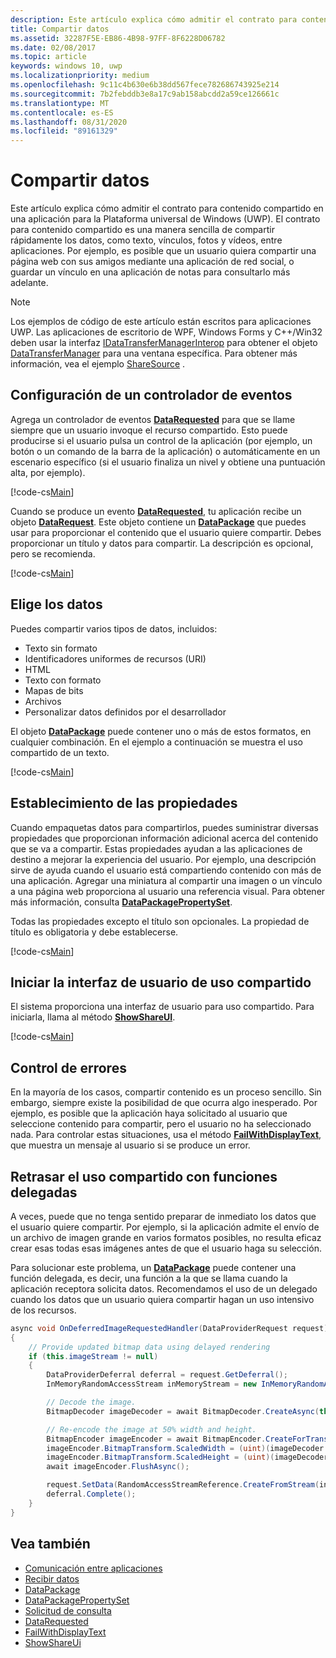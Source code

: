 ```yaml
---
description: Este artículo explica cómo admitir el contrato para contenido compartido en una aplicación para la Plataforma universal de Windows (UWP).
title: Compartir datos
ms.assetid: 32287F5E-EB86-4B98-97FF-8F6228D06782
ms.date: 02/08/2017
ms.topic: article
keywords: windows 10, uwp
ms.localizationpriority: medium
ms.openlocfilehash: 9c11c4b630e6b38dd567fece782686743925e214
ms.sourcegitcommit: 7b2febddb3e8a17c9ab158abcdd2a59ce126661c
ms.translationtype: MT
ms.contentlocale: es-ES
ms.lasthandoff: 08/31/2020
ms.locfileid: "89161329"
---
```

# <a name="share-data"></a>Compartir datos


Este artículo explica cómo admitir el contrato para contenido compartido en una aplicación para la Plataforma universal de Windows (UWP). El contrato para contenido compartido es una manera sencilla de compartir rápidamente los datos, como texto, vínculos, fotos y vídeos, entre aplicaciones. Por ejemplo, es posible que un usuario quiera compartir una página web con sus amigos mediante una aplicación de red social, o guardar un vínculo en una aplicación de notas para consultarlo más adelante.

> [!NOTE]
> Los ejemplos de código de este artículo están escritos para aplicaciones UWP. Las aplicaciones de escritorio de WPF, Windows Forms y C++/Win32 deben usar la interfaz [IDataTransferManagerInterop](/windows/win32/api/shobjidl_core/nn-shobjidl_core-idatatransfermanagerinterop) para obtener el objeto [DataTransferManager](/uwp/api/windows.applicationmodel.datatransfer.datatransfermanager) para una ventana específica. Para obtener más información, vea el ejemplo [ShareSource](https://github.com/microsoft/Windows-classic-samples/tree/master/Samples/ShareSource) .

## <a name="set-up-an-event-handler"></a>Configuración de un controlador de eventos

Agrega un controlador de eventos [**DataRequested**](/uwp/api/windows.applicationmodel.datatransfer.datatransfermanager.datarequested) para que se llame siempre que un usuario invoque el recurso compartido. Esto puede producirse si el usuario pulsa un control de la aplicación (por ejemplo, un botón o un comando de la barra de la aplicación) o automáticamente en un escenario específico (si el usuario finaliza un nivel y obtiene una puntuación alta, por ejemplo).

[!code-cs[Main](./code/share_data/cs/MainPage.xaml.cs#SnippetPrepareToShare)]

Cuando se produce un evento [**DataRequested**](/uwp/api/windows.applicationmodel.datatransfer.datatransfermanager.datarequested), tu aplicación recibe un objeto [**DataRequest**](/uwp/api/Windows.ApplicationModel.DataTransfer.DataRequest). Este objeto contiene un [**DataPackage**](/uwp/api/Windows.ApplicationModel.DataTransfer.DataPackage) que puedes usar para proporcionar el contenido que el usuario quiere compartir. Debes proporcionar un título y datos para compartir. La descripción es opcional, pero se recomienda.

[!code-cs[Main](./code/share_data/cs/MainPage.xaml.cs#SnippetCreateRequest)]

## <a name="choose-data"></a>Elige los datos

Puedes compartir varios tipos de datos, incluidos:

-   Texto sin formato
-   Identificadores uniformes de recursos (URI)
-   HTML
-   Texto con formato
-   Mapas de bits
-   Archivos
-   Personalizar datos definidos por el desarrollador

El objeto [**DataPackage**](/uwp/api/Windows.ApplicationModel.DataTransfer.DataPackage) puede contener uno o más de estos formatos, en cualquier combinación. En el ejemplo a continuación se muestra el uso compartido de un texto.

[!code-cs[Main](./code/share_data/cs/MainPage.xaml.cs#SnippetSetContent)]

## <a name="set-properties"></a>Establecimiento de las propiedades

Cuando empaquetas datos para compartirlos, puedes suministrar diversas propiedades que proporcionan información adicional acerca del contenido que se va a compartir. Estas propiedades ayudan a las aplicaciones de destino a mejorar la experiencia del usuario. Por ejemplo, una descripción sirve de ayuda cuando el usuario está compartiendo contenido con más de una aplicación. Agregar una miniatura al compartir una imagen o un vínculo a una página web proporciona al usuario una referencia visual. Para obtener más información, consulta [**DataPackagePropertySet**](/uwp/api/Windows.ApplicationModel.DataTransfer.DataPackagePropertySet).

Todas las propiedades excepto el título son opcionales. La propiedad de título es obligatoria y debe establecerse.

[!code-cs[Main](./code/share_data/cs/MainPage.xaml.cs#SnippetSetProperties)]

## <a name="launch-the-share-ui"></a>Iniciar la interfaz de usuario de uso compartido

El sistema proporciona una interfaz de usuario para uso compartido. Para iniciarla, llama al método [**ShowShareUI**](/uwp/api/windows.applicationmodel.datatransfer.datatransfermanager.showshareui).

[!code-cs[Main](./code/share_data/cs/MainPage.xaml.cs#SnippetShowUI)]

## <a name="handle-errors"></a>Control de errores

En la mayoría de los casos, compartir contenido es un proceso sencillo. Sin embargo, siempre existe la posibilidad de que ocurra algo inesperado. Por ejemplo, es posible que la aplicación haya solicitado al usuario que seleccione contenido para compartir, pero el usuario no ha seleccionado nada. Para controlar estas situaciones, usa el método [**FailWithDisplayText**](/uwp/api/Windows.ApplicationModel.DataTransfer.DataRequest#Windows_ApplicationModel_DataTransfer_DataRequest_FailWithDisplayText_System_String_), que muestra un mensaje al usuario si se produce un error.

## <a name="delay-share-with-delegates"></a>Retrasar el uso compartido con funciones delegadas

A veces, puede que no tenga sentido preparar de inmediato los datos que el usuario quiere compartir. Por ejemplo, si la aplicación admite el envío de un archivo de imagen grande en varios formatos posibles, no resulta eficaz crear esas todas esas imágenes antes de que el usuario haga su selección.

Para solucionar este problema, un [**DataPackage**](/uwp/api/Windows.ApplicationModel.DataTransfer.DataPackage) puede contener una función delegada, es decir, una función a la que se llama cuando la aplicación receptora solicita datos. Recomendamos el uso de un delegado cuando los datos que un usuario quiera compartir hagan un uso intensivo de los recursos.

<!-- For some reason, this snippet was inline in the WDCML topic. Suggest moving to VS project with rest of snippets. -->
```cs
async void OnDeferredImageRequestedHandler(DataProviderRequest request)
{
    // Provide updated bitmap data using delayed rendering
    if (this.imageStream != null)
    {
        DataProviderDeferral deferral = request.GetDeferral();
        InMemoryRandomAccessStream inMemoryStream = new InMemoryRandomAccessStream();

        // Decode the image.
        BitmapDecoder imageDecoder = await BitmapDecoder.CreateAsync(this.imageStream);

        // Re-encode the image at 50% width and height.
        BitmapEncoder imageEncoder = await BitmapEncoder.CreateForTranscodingAsync(inMemoryStream, imageDecoder);
        imageEncoder.BitmapTransform.ScaledWidth = (uint)(imageDecoder.OrientedPixelWidth * 0.5);
        imageEncoder.BitmapTransform.ScaledHeight = (uint)(imageDecoder.OrientedPixelHeight * 0.5);
        await imageEncoder.FlushAsync();

        request.SetData(RandomAccessStreamReference.CreateFromStream(inMemoryStream));
        deferral.Complete();
    }
}
```

## <a name="see-also"></a>Vea también 

* [Comunicación entre aplicaciones](index.md)
* [Recibir datos](receive-data.md)
* [DataPackage](/uwp/api/windows.applicationmodel.datatransfer.datapackage)
* [DataPackagePropertySet](/uwp/api/windows.applicationmodel.datatransfer.datapackagepropertyset)
* [Solicitud de consulta](/uwp/api/windows.applicationmodel.datatransfer.datarequest)
* [DataRequested](/uwp/api/windows.applicationmodel.datatransfer.datatransfermanager.datarequested)
* [FailWithDisplayText](/uwp/api/windows.applicationmodel.datatransfer.datarequest.failwithdisplaytext)
* [ShowShareUi](/uwp/api/windows.applicationmodel.datatransfer.datatransfermanager.showshareui)
 